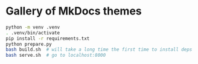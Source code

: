 # Gallery of MkDocs themes

```bash
python -m venv .venv
. .venv/bin/activate
pip install -r requirements.txt
python prepare.py
bash build.sh  # will take a long time the first time to install deps
bash serve.sh  # go to localhost:8000
```
